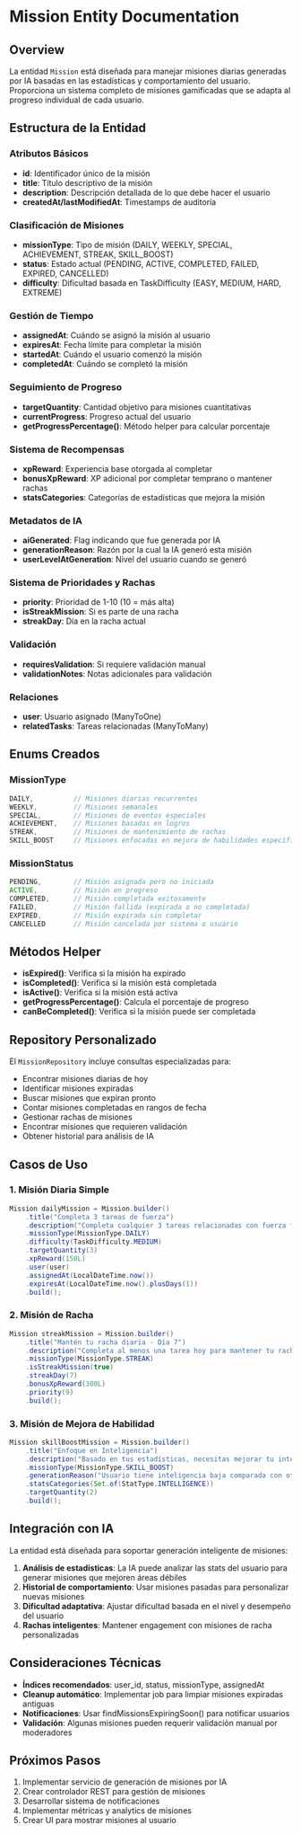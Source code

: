 # Mission Entity Documentation

## Overview
La entidad `Mission` está diseñada para manejar misiones diarias generadas por IA basadas en las estadísticas y comportamiento del usuario. Proporciona un sistema completo de misiones gamificadas que se adapta al progreso individual de cada usuario.

## Estructura de la Entidad

### Atributos Básicos
- **id**: Identificador único de la misión
- **title**: Título descriptivo de la misión
- **description**: Descripción detallada de lo que debe hacer el usuario
- **createdAt/lastModifiedAt**: Timestamps de auditoría

### Clasificación de Misiones
- **missionType**: Tipo de misión (DAILY, WEEKLY, SPECIAL, ACHIEVEMENT, STREAK, SKILL_BOOST)
- **status**: Estado actual (PENDING, ACTIVE, COMPLETED, FAILED, EXPIRED, CANCELLED)
- **difficulty**: Dificultad basada en TaskDifficulty (EASY, MEDIUM, HARD, EXTREME)

### Gestión de Tiempo
- **assignedAt**: Cuándo se asignó la misión al usuario
- **expiresAt**: Fecha límite para completar la misión
- **startedAt**: Cuándo el usuario comenzó la misión
- **completedAt**: Cuándo se completó la misión

### Seguimiento de Progreso
- **targetQuantity**: Cantidad objetivo para misiones cuantitativas
- **currentProgress**: Progreso actual del usuario
- **getProgressPercentage()**: Método helper para calcular porcentaje

### Sistema de Recompensas
- **xpReward**: Experiencia base otorgada al completar
- **bonusXpReward**: XP adicional por completar temprano o mantener rachas
- **statsCategories**: Categorías de estadísticas que mejora la misión

### Metadatos de IA
- **aiGenerated**: Flag indicando que fue generada por IA
- **generationReason**: Razón por la cual la IA generó esta misión
- **userLevelAtGeneration**: Nivel del usuario cuando se generó

### Sistema de Prioridades y Rachas
- **priority**: Prioridad de 1-10 (10 = más alta)
- **isStreakMission**: Si es parte de una racha
- **streakDay**: Día en la racha actual

### Validación
- **requiresValidation**: Si requiere validación manual
- **validationNotes**: Notas adicionales para validación

### Relaciones
- **user**: Usuario asignado (ManyToOne)
- **relatedTasks**: Tareas relacionadas (ManyToMany)

## Enums Creados

### MissionType
```java
DAILY,          // Misiones diarias recurrentes
WEEKLY,         // Misiones semanales
SPECIAL,        // Misiones de eventos especiales
ACHIEVEMENT,    // Misiones basadas en logros
STREAK,         // Misiones de mantenimiento de rachas
SKILL_BOOST     // Misiones enfocadas en mejora de habilidades específicas
```

### MissionStatus
```java
PENDING,        // Misión asignada pero no iniciada
ACTIVE,         // Misión en progreso
COMPLETED,      // Misión completada exitosamente
FAILED,         // Misión fallida (expirada o no completada)
EXPIRED,        // Misión expirada sin completar
CANCELLED       // Misión cancelada por sistema o usuario
```

## Métodos Helper

- **isExpired()**: Verifica si la misión ha expirado
- **isCompleted()**: Verifica si la misión está completada
- **isActive()**: Verifica si la misión está activa
- **getProgressPercentage()**: Calcula el porcentaje de progreso
- **canBeCompleted()**: Verifica si la misión puede ser completada

## Repository Personalizado

El `MissionRepository` incluye consultas especializadas para:
- Encontrar misiones diarias de hoy
- Identificar misiones expiradas
- Buscar misiones que expiran pronto
- Contar misiones completadas en rangos de fecha
- Gestionar rachas de misiones
- Encontrar misiones que requieren validación
- Obtener historial para análisis de IA

## Casos de Uso

### 1. Misión Diaria Simple
```java
Mission dailyMission = Mission.builder()
    .title("Completa 3 tareas de fuerza")
    .description("Completa cualquier 3 tareas relacionadas con fuerza física")
    .missionType(MissionType.DAILY)
    .difficulty(TaskDifficulty.MEDIUM)
    .targetQuantity(3)
    .xpReward(150L)
    .user(user)
    .assignedAt(LocalDateTime.now())
    .expiresAt(LocalDateTime.now().plusDays(1))
    .build();
```

### 2. Misión de Racha
```java
Mission streakMission = Mission.builder()
    .title("Mantén tu racha diaria - Día 7")
    .description("Completa al menos una tarea hoy para mantener tu racha de 7 días")
    .missionType(MissionType.STREAK)
    .isStreakMission(true)
    .streakDay(7)
    .bonusXpReward(300L)
    .priority(9)
    .build();
```

### 3. Misión de Mejora de Habilidad
```java
Mission skillBoostMission = Mission.builder()
    .title("Enfoque en Inteligencia")
    .description("Basado en tus estadísticas, necesitas mejorar tu inteligencia. Completa 2 tareas de aprendizaje.")
    .missionType(MissionType.SKILL_BOOST)
    .generationReason("Usuario tiene inteligencia baja comparada con otras stats")
    .statsCategories(Set.of(StatType.INTELLIGENCE))
    .targetQuantity(2)
    .build();
```

## Integración con IA

La entidad está diseñada para soportar generación inteligente de misiones:

1. **Análisis de estadísticas**: La IA puede analizar las stats del usuario para generar misiones que mejoren áreas débiles
2. **Historial de comportamiento**: Usar misiones pasadas para personalizar nuevas misiones
3. **Dificultad adaptativa**: Ajustar dificultad basada en el nivel y desempeño del usuario
4. **Rachas inteligentes**: Mantener engagement con misiones de racha personalizadas

## Consideraciones Técnicas

- **Índices recomendados**: user_id, status, missionType, assignedAt
- **Cleanup automático**: Implementar job para limpiar misiones expiradas antiguas
- **Notificaciones**: Usar findMissionsExpiringSoon() para notificar usuarios
- **Validación**: Algunas misiones pueden requerir validación manual por moderadores

## Próximos Pasos

1. Implementar servicio de generación de misiones por IA
2. Crear controlador REST para gestión de misiones
3. Desarrollar sistema de notificaciones
4. Implementar métricas y analytics de misiones
5. Crear UI para mostrar misiones al usuario